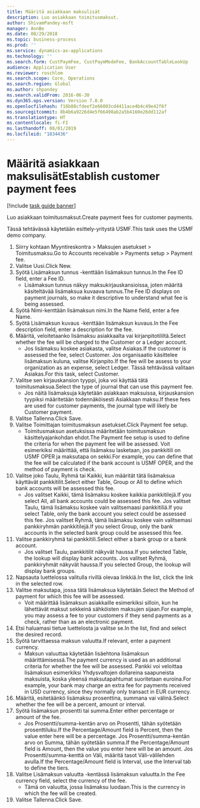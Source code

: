 ```yaml
---
title: Määritä asiakkaan maksulisät
description: Luo asiakkaan toimitusmaksut.
author: ShivamPandey-msft
manager: AnnBe
ms.date: 08/29/2018
ms.topic: business-process
ms.prod: ''
ms.service: dynamics-ax-applications
ms.technology: ''
ms.search.form: CustPaymFee, CustPaymModeFee, BankAccountTableLookUp
audience: Application User
ms.reviewer: roschlom
ms.search.scope: Core, Operations
ms.search.region: Global
ms.author: shpandey
ms.search.validFrom: 2016-06-30
ms.dyn365.ops.version: Version 7.0.0
ms.openlocfilehash: f18b88cfdeef2e66003cd4411ace4b4c49e42f6f
ms.sourcegitcommit: 8b4b6a9226d4e5f66498ab2a5b4160e26dd112af
ms.translationtype: HT
ms.contentlocale: fi-FI
ms.lasthandoff: 08/01/2019
ms.locfileid: "1834436"
---
```

# <a name="establish-customer-payment-fees"></a><span data-ttu-id="69f46-103">Määritä asiakkaan maksulisät</span><span class="sxs-lookup"><span data-stu-id="69f46-103">Establish customer payment fees</span></span>

[!include [task guide banner](../../includes/task-guide-banner.md)]

<span data-ttu-id="69f46-104">Luo asiakkaan toimitusmaksut.</span><span class="sxs-lookup"><span data-stu-id="69f46-104">Create payment fees for customer payments.</span></span>

<span data-ttu-id="69f46-105">Tässä tehtävässä käytetään esittely-yritystä USMF.</span><span class="sxs-lookup"><span data-stu-id="69f46-105">This task uses the USMF demo company.</span></span>

1. <span data-ttu-id="69f46-106">Siirry kohtaan Myyntireskontra > Maksujen asetukset > Toimitusmaksu.</span><span class="sxs-lookup"><span data-stu-id="69f46-106">Go to Accounts receivable > Payments setup > Payment fee.</span></span>
2. <span data-ttu-id="69f46-107">Valitse Uusi.</span><span class="sxs-lookup"><span data-stu-id="69f46-107">Click New.</span></span>
3. <span data-ttu-id="69f46-108">Syötä Lisämaksun tunnus -kenttään lisämaksun tunnus.</span><span class="sxs-lookup"><span data-stu-id="69f46-108">In the Fee ID field, enter a Fee ID.</span></span>
    * <span data-ttu-id="69f46-109">Lisämaksun tunnus näkyy maksukirjauskansioissa, joten määritä käsiteltävää lisämaksua kuvaava tunnus.</span><span class="sxs-lookup"><span data-stu-id="69f46-109">The Fee ID displays on payment journals, so make it descriptive to understand what fee is being assessed.</span></span>  
4. <span data-ttu-id="69f46-110">Syötä Nimi-kenttään lisämaksun nimi.</span><span class="sxs-lookup"><span data-stu-id="69f46-110">In the Name field, enter a fee Name.</span></span>
5. <span data-ttu-id="69f46-111">Syötä Lisämaksun kuvaus -kenttään lisämaksun kuvaus.</span><span class="sxs-lookup"><span data-stu-id="69f46-111">In the Fee description field, enter a description for the fee.</span></span>
6. <span data-ttu-id="69f46-112">Määritä, veloitetaanko lisämaksu asiakkaalta vai kirjanpitotililtä.</span><span class="sxs-lookup"><span data-stu-id="69f46-112">Select whether the fee will be charged to the Customer or a Ledger account.</span></span>
    * <span data-ttu-id="69f46-113">Jos lisämaksu koskee asiakasta, valitse Asiakas.</span><span class="sxs-lookup"><span data-stu-id="69f46-113">If the customer is assessed the fee, select Customer.</span></span> <span data-ttu-id="69f46-114">Jos organisaatio käsittelee lisämaksun kuluna, valitse Kirjanpito.</span><span class="sxs-lookup"><span data-stu-id="69f46-114">If the fee will be assess to your organization as an expense, select Ledger.</span></span> <span data-ttu-id="69f46-115">Tässä tehtävässä valitaan Asiakas.</span><span class="sxs-lookup"><span data-stu-id="69f46-115">For this task, select Customer.</span></span>  
7. <span data-ttu-id="69f46-116">Valitse sen kirjauskansion tyyppi, joka voi käyttää tätä toimitusmaksua.</span><span class="sxs-lookup"><span data-stu-id="69f46-116">Select the type of  journal that can use this payment fee.</span></span>
    * <span data-ttu-id="69f46-117">Jos näitä lisämaksuja käytetään asiakkaan maksuissa, kirjauskansion tyypiksi määritetään todennäköisesti Asiakkaan maksu.</span><span class="sxs-lookup"><span data-stu-id="69f46-117">If these fees are used for customer payments, the journal type will likely be Customer payment.</span></span>  
8. <span data-ttu-id="69f46-118">Valitse Tallenna.</span><span class="sxs-lookup"><span data-stu-id="69f46-118">Click Save.</span></span>
9. <span data-ttu-id="69f46-119">Valitse Toimittajan toimitusmaksun asetukset.</span><span class="sxs-lookup"><span data-stu-id="69f46-119">Click Payment fee setup.</span></span>
    * <span data-ttu-id="69f46-120">Toimitusmaksun asetuksissa määritetään toimitusmaksun käsittelyajankohdan ehdot.</span><span class="sxs-lookup"><span data-stu-id="69f46-120">The Payment fee setup is used to define the criteria for when the payment fee will be assessed.</span></span>  <span data-ttu-id="69f46-121">Voit esimerkiksi määrittää, että lisämaksu lasketaan, jos pankkitili on USMF OPER ja maksutapa on sekki.</span><span class="sxs-lookup"><span data-stu-id="69f46-121">For example, you can define that the fee will be calculated if the bank account is USMF OPER, and the method of payment is check.</span></span>  
10. <span data-ttu-id="69f46-122">Valitse joko Taulu, Ryhmä tai Kaikki, kun määrität tätä lisämaksua käyttävät pankkitilit.</span><span class="sxs-lookup"><span data-stu-id="69f46-122">Select either Table, Group or All to define which bank accounts will be assessed this fee.</span></span>
    * <span data-ttu-id="69f46-123">Jos valitset Kaikki, tämä lisämaksu koskee kaikkia pankkitilejä.</span><span class="sxs-lookup"><span data-stu-id="69f46-123">If you select All, all bank accounts could be assessed this fee.</span></span>  <span data-ttu-id="69f46-124">Jos valitset Taulu, tämä lisämaksu koskee vain valitsemaasi pankkitiliä.</span><span class="sxs-lookup"><span data-stu-id="69f46-124">If you select Table, only the bank account you select could be assessed this fee.</span></span> <span data-ttu-id="69f46-125">Jos valitset Ryhmä, tämä lisämaksu koskee vain valitsemasi pankkiryhmän pankkitilejä.</span><span class="sxs-lookup"><span data-stu-id="69f46-125">If you select Group, only the bank accounts in the selected bank group could be assessed this fee.</span></span>  
11. <span data-ttu-id="69f46-126">Valitse pankkiryhmä tai pankkitili.</span><span class="sxs-lookup"><span data-stu-id="69f46-126">Select either a bank group or a bank account.</span></span>
    * <span data-ttu-id="69f46-127">Jos valitset Taulu, pankkitilit näkyvät haussa.</span><span class="sxs-lookup"><span data-stu-id="69f46-127">If you selected Table, the lookup will display bank accounts.</span></span> <span data-ttu-id="69f46-128">Jos valitset Ryhmä, pankkiryhmät näkyvät haussa.</span><span class="sxs-lookup"><span data-stu-id="69f46-128">If you selected Group, the lookup will display bank groups.</span></span>  
12. <span data-ttu-id="69f46-129">Napsauta luettelossa valitulla rivillä olevaa linkkiä.</span><span class="sxs-lookup"><span data-stu-id="69f46-129">In the list, click the link in the selected row.</span></span>
13. <span data-ttu-id="69f46-130">Valitse maksutapa, jossa tätä lisämaksua käytetään.</span><span class="sxs-lookup"><span data-stu-id="69f46-130">Select the Method of payment for which this fee will be assessed.</span></span>
    * <span data-ttu-id="69f46-131">Voit määrittää lisämaksun asiakkaille esimerkiksi silloin, kun he lähettävät maksut sekkeinä sähköisten maksujen sijaan.</span><span class="sxs-lookup"><span data-stu-id="69f46-131">For example, you may assess a fee to your customers if they send payments as a check, rather than as an electronic payment.</span></span>  
14. <span data-ttu-id="69f46-132">Etsi haluamasi tietue luettelosta ja valitse se.</span><span class="sxs-lookup"><span data-stu-id="69f46-132">In the list, find and select the desired record.</span></span>
15. <span data-ttu-id="69f46-133">Syötä tarvittaessa maksun valuutta.</span><span class="sxs-lookup"><span data-stu-id="69f46-133">If relevant, enter a payment currency.</span></span>
    * <span data-ttu-id="69f46-134">Maksun valuuttaa käytetään lisäehtona lisämaksun määrittämisessä.</span><span class="sxs-lookup"><span data-stu-id="69f46-134">The payment currency is used as an additional criteria for whether the fee will be assessed.</span></span>  <span data-ttu-id="69f46-135">Pankki voi veloittaa lisämaksun esimerkiksi Yhdysvaltojen dollareina saapuneista maksuista, koska yleensä maksutapahtumat suoritetaan euroina.</span><span class="sxs-lookup"><span data-stu-id="69f46-135">For example, your bank may charge an extra fee for payments received in USD currency, since they normally only transact in EUR currency.</span></span>  
16. <span data-ttu-id="69f46-136">Määritä, esitetäänkö lisämaksu prosenttina, summana vai välinä.</span><span class="sxs-lookup"><span data-stu-id="69f46-136">Select whether the fee will be a percent, amount or interval.</span></span>
17. <span data-ttu-id="69f46-137">Syötä lisämaksun prosentti tai summa.</span><span class="sxs-lookup"><span data-stu-id="69f46-137">Enter either percentage or amount of the fee.</span></span>
    * <span data-ttu-id="69f46-138">Jos Prosentti/summa-kentän arvo on Prosentti, tähän syötetään prosenttiluku.</span><span class="sxs-lookup"><span data-stu-id="69f46-138">If the Percentage/Amount field is Percent, then the value enter here will be a percentage.</span></span> <span data-ttu-id="69f46-139">Jos Prosentti/summa-kentän arvo on Summa, tähän syötetään summa.</span><span class="sxs-lookup"><span data-stu-id="69f46-139">If the Percentage/Amount field is Amount, then the value you enter here will be an amount.</span></span> <span data-ttu-id="69f46-140">Jos Prosentti/summa-kenttä on Väli, määritä tasot Väli-välilehden avulla.</span><span class="sxs-lookup"><span data-stu-id="69f46-140">If the Percentage/Amount field is Interval, use the Interval tab to define the tiers.</span></span>  
18. <span data-ttu-id="69f46-141">Valitse Lisämaksun valuutta -kentässä lisämaksun valuutta.</span><span class="sxs-lookup"><span data-stu-id="69f46-141">In the Fee currency field, select the currency of the fee.</span></span>
    * <span data-ttu-id="69f46-142">Tämä on valuutta, jossa lisämaksu luodaan.</span><span class="sxs-lookup"><span data-stu-id="69f46-142">This is the currency in which the fee will be created.</span></span>  
19. <span data-ttu-id="69f46-143">Valitse Tallenna.</span><span class="sxs-lookup"><span data-stu-id="69f46-143">Click Save.</span></span>

